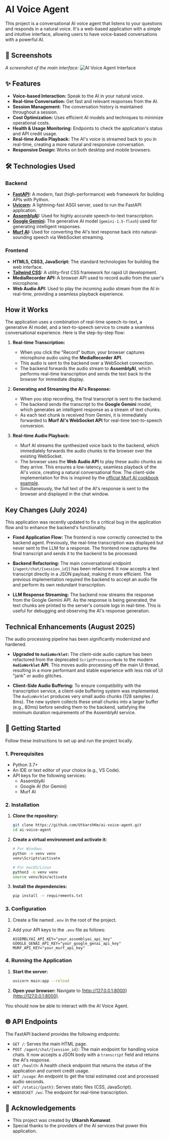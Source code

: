 # AI Voice Agent

This project is a conversational AI voice agent that listens to your questions and responds in a natural voice. It's a web-based application with a simple and intuitive interface, allowing users to have voice-based conversations with a powerful AI.

## 📸 Screenshots



*A screenshot of the main interface:*
![AI Voice Agent Interface]( https://res.cloudinary.com/backend-tube/image/upload/v1755154372/Screenshot_2025-08-13_124951_zmw2xn.png )

## ✨ Features

*   **Voice-based Interaction:** Speak to the AI in your natural voice.
*   **Real-time Conversation:** Get fast and relevant responses from the AI.
*   **Session Management:** The conversation history is maintained throughout a session.
*   **Cost Optimization:** Uses efficient AI models and techniques to minimize operational costs.
*   **Health & Usage Monitoring:** Endpoints to check the application's status and API credit usage.
*   **Real-time Audio Playback:** The AI's voice is streamed back to you in real-time, creating a more natural and responsive conversation.
*   **Responsive Design:** Works on both desktop and mobile browsers.

## 🛠️ Technologies Used

### Backend

*   **[FastAPI](https://fastapi.tiangolo.com/):** A modern, fast (high-performance) web framework for building APIs with Python.
*   **[Uvicorn](https://www.uvicorn.org/):** A lightning-fast ASGI server, used to run the FastAPI application.
*   **[AssemblyAI](https://www.assemblyai.com/):** Used for highly accurate speech-to-text transcription.
*   **[Google Gemini](https://deepmind.google/technologies/gemini/):** The generative AI model (`gemini-1.5-flash`) used for generating intelligent responses.
*   **[Murf AI](https://murf.ai/):** Used for converting the AI's text response back into natural-sounding speech via WebSocket streaming.

### Frontend

*   **HTML5, CSS3, JavaScript:** The standard technologies for building the web interface.
*   **[Tailwind CSS](https://tailwindcss.com/):** A utility-first CSS framework for rapid UI development.
*   **MediaRecorder API:** A browser API used to record audio from the user's microphone.
*   **Web Audio API:** Used to play the incoming audio stream from the AI in real-time, providing a seamless playback experience.

## How it Works

The application uses a combination of real-time speech-to-text, a generative AI model, and a text-to-speech service to create a seamless conversational experience. Here is the step-by-step flow:

1.  **Real-time Transcription:**
    *   When you click the "Record" button, your browser captures microphone audio using the **MediaRecorder API**.
    *   This audio is sent to the backend over a WebSocket connection.
    *   The backend forwards the audio stream to **AssemblyAI**, which performs real-time transcription and sends the text back to the browser for immediate display.

2.  **Generating and Streaming the AI's Response:**
    *   When you stop recording, the final transcript is sent to the backend.
    *   The backend sends the transcript to the **Google Gemini** model, which generates an intelligent response as a stream of text chunks.
    *   As each text chunk is received from Gemini, it is immediately forwarded to **Murf AI's WebSocket API** for real-time text-to-speech conversion.

3.  **Real-time Audio Playback:**
    *   Murf AI streams the synthesized voice back to the backend, which immediately forwards the audio chunks to the browser over the existing WebSocket.
    *   The browser uses the **Web Audio API** to play these audio chunks as they arrive. This ensures a low-latency, seamless playback of the AI's voice, creating a natural conversational flow. The client-side implementation for this is inspired by the [official Murf AI cookbook example](https://github.com/murf-ai/murf-cookbook/blob/main/examples/text-to-speech/js/websocket/basic/index.js).
    *   Simultaneously, the full text of the AI's response is sent to the browser and displayed in the chat window.

## Key Changes (July 2024)

This application was recently updated to fix a critical bug in the application flow and to enhance the backend's functionality.

*   **Fixed Application Flow:** The frontend is now correctly connected to the backend agent. Previously, the real-time transcription was displayed but never sent to the LLM for a response. The frontend now captures the final transcript and sends it to the backend to be processed.

*   **Backend Refactoring:** The main conversational endpoint (`/agent/chat/{session_id}`) has been refactored. It now accepts a text transcript directly in a JSON payload, making it more efficient. The previous implementation required the backend to accept an audio file and perform its own redundant transcription.

*   **LLM Response Streaming:** The backend now streams the response from the Google Gemini API. As the response is being generated, the text chunks are printed to the server's console logs in real-time. This is useful for debugging and observing the AI's response generation.

## Technical Enhancements (August 2025)

The audio processing pipeline has been significantly modernized and hardened.

*   **Upgraded to `AudioWorklet`:** The client-side audio capture has been refactored from the deprecated `ScriptProcessorNode` to the modern **`AudioWorklet` API**. This moves audio processing off the main UI thread, resulting in a more performant and stable experience with less risk of UI "jank" or audio glitches.

*   **Client-Side Audio Buffering:** To ensure compatibility with the transcription service, a client-side buffering system was implemented. The `AudioWorklet` produces very small audio chunks (128 samples / 8ms). The new system collects these small chunks into a larger buffer (e.g., 80ms) before sending them to the backend, satisfying the minimum duration requirements of the AssemblyAI service.

## 🚀 Getting Started

Follow these instructions to set up and run the project locally.

### 1. Prerequisites

*   Python 3.7+
*   An IDE or text editor of your choice (e.g., VS Code).
*   API keys for the following services:
    *   AssemblyAI
    *   Google AI (for Gemini)
    *   Murf AI

### 2. Installation

1.  **Clone the repository:**
    ```bash
    git clone https://github.com/UtkarshKm/ai-voice-agent.git
    cd ai-voice-agent
    ```

2.  **Create a virtual environment and activate it:**
    ```bash
    # For Windows
    python -m venv venv
    venv\Scripts\activate

    # For macOS/Linux
    python3 -m venv venv
    source venv/bin/activate
    ```

3.  **Install the dependencies:**
    ```bash
    pip install -r requirements.txt
    ```

### 3. Configuration

1.  Create a file named `.env` in the root of the project.
2.  Add your API keys to the `.env` file as follows:

    ```
    ASSEMBLYAI_API_KEY="your_assemblyai_api_key"
    GOOGLE_GENAI_API_KEY="your_google_genai_api_key"
    MURF_API_KEY="your_murf_api_key"
    ```

### 4. Running the Application

1.  **Start the server:**
    ```bash
    uvicorn main:app --reload
    ```

2.  **Open your browser:**
    Navigate to [http://127.0.0.1:8000](http://127.0.0.1:8000).

You should now be able to interact with the AI Voice Agent.

## 🌐 API Endpoints

The FastAPI backend provides the following endpoints:

*   `GET /`: Serves the main HTML page.
*   `POST /agent/chat/{session_id}`: The main endpoint for handling voice chats. It now accepts a JSON body with a `transcript` field and returns the AI's response.
*   `GET /health`: A health check endpoint that returns the status of the application and current credit usage.
*   `GET /usage`: An endpoint to get the total estimated cost and processed audio seconds.
*   `GET /static/{path}`: Serves static files (CSS, JavaScript).
*   `WEBSOCKET /ws`: The endpoint for real-time transcription.

## 🙏 Acknowledgements

*   This project was created by **Utkarsh Kumawat**.
*   Special thanks to the providers of the AI services that power this application.
